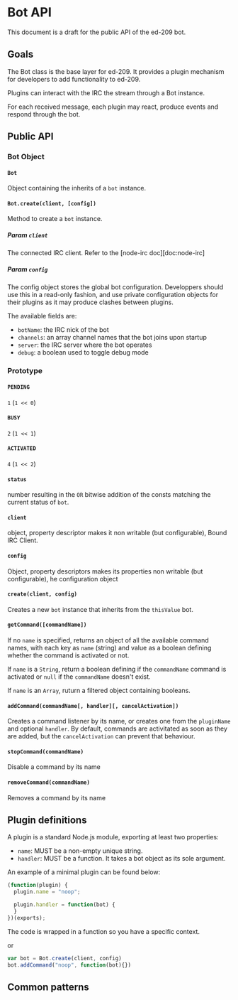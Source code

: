 Bot API
=======

This document is a draft for the public API of the ed-209 bot.

## Goals

The Bot class is the base layer for ed-209. It provides a plugin mechanism for
developers to add functionality to ed-209.

Plugins can interact with the IRC the stream through a Bot instance.

For each received message, each plugin may react, produce events and respond
through the bot.

## Public API

### Bot Object

#### `Bot` 

Object containing the inherits of a `bot` instance. 

#### `Bot.create(client, [config])` 

Method to create a `bot` instance. 

##### Param `client`

The connected IRC client. Refer to the [node-irc doc][doc:node-irc]

##### Param `config`

The config object stores the global bot configuration. Developpers should use
this in a read-only fashion, and use private configuration objects for their
plugins as it may produce clashes between plugins.

The available fields are:

* `botName`: the IRC nick of the bot
* `channels`: an array channel names that the bot joins upon startup
* `server`: the IRC server where the bot operates
* `debug`: a boolean used to toggle debug mode

### Prototype

####  `PENDING`
`1` (`1 << 0`)
####  `BUSY`
`2` (`1 << 1`)
####  `ACTIVATED`
`4` (`1 << 2`)

#### `status` 

number resulting in the `OR` bitwise addition of the consts matching the current status of `bot`. 

####  `client`

object, property descriptor makes it non writable (but configurable), Bound IRC Client. 

####  `config`

Object, property descriptors makes its properties non writable (but configurable), he configuration object 

#### `create(client, config)` 

Creates a new `bot` instance that inherits from the `thisValue` bot. 

#### `getCommand([commandName])`

If no `name` is specified, returns an object of all the available command names, with each key as `name` (string) and value as a boolean defining whether the command is activated or not. 

If `name` is a `String`, return a boolean defining if the `commandName` command is activated or `null` if the `commandName` doesn't exist. 

If `name` is an `Array`, ruturn a filtered object containing booleans. 

#### `addCommand(commandName[, handler][, cancelActivation])`

Creates a command listener by its name, or creates one from the `pluginName` and optional `handler`. By default, commands are activitated as soon as they are added, but the `cancelActivation` can prevent that behaviour. 

#### `stopCommand(commandName)`

Disable a command by its name

#### `removeCommand(commandName)`

Removes a command by its name

## Plugin definitions

A plugin is a standard Node.js module, exporting at least two properties:

* `name`: MUST be a non-empty unique string.
* `handler`: MUST be a function. It takes a bot object as its sole argument.

An example of a minimal plugin can be found below:

``` js
(function(plugin) {
  plugin.name = "noop";

  plugin.handler = function(bot) {
  }
})(exports);
```

The code is wrapped in a function so you have a specific context. 

or 
``` js
var bot = Bot.create(client, config)
bot.addCommand("noop", function(bot){})
```


## Common patterns

